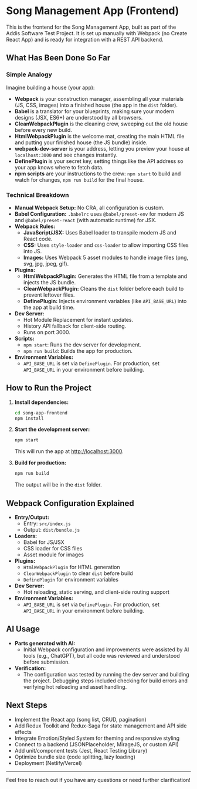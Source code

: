 # Song Management App (Frontend)

This is the frontend for the Song Management App, built as part of the Addis Software Test Project. It is set up manually with Webpack (no Create React App) and is ready for integration with a REST API backend.

## What Has Been Done So Far

### Simple Analogy

Imagine building a house (your app):
- **Webpack** is your construction manager, assembling all your materials (JS, CSS, images) into a finished house (the app in the `dist` folder).
- **Babel** is a translator for your blueprints, making sure your modern designs (JSX, ES6+) are understood by all browsers.
- **CleanWebpackPlugin** is the cleaning crew, sweeping out the old house before every new build.
- **HtmlWebpackPlugin** is the welcome mat, creating the main HTML file and putting your finished house (the JS bundle) inside.
- **webpack-dev-server** is your address, letting you preview your house at `localhost:3000` and see changes instantly.
- **DefinePlugin** is your secret key, setting things like the API address so your app knows where to fetch data.
- **npm scripts** are your instructions to the crew: `npm start` to build and watch for changes, `npm run build` for the final house.

### Technical Breakdown

- **Manual Webpack Setup:** No CRA, all configuration is custom.
- **Babel Configuration:** `.babelrc` uses `@babel/preset-env` for modern JS and `@babel/preset-react` (with automatic runtime) for JSX.
- **Webpack Rules:**
  - **JavaScript/JSX:** Uses Babel loader to transpile modern JS and React code.
  - **CSS:** Uses `style-loader` and `css-loader` to allow importing CSS files into JS.
  - **Images:** Uses Webpack 5 asset modules to handle image files (png, svg, jpg, jpeg, gif).
- **Plugins:**
  - **HtmlWebpackPlugin:** Generates the HTML file from a template and injects the JS bundle.
  - **CleanWebpackPlugin:** Cleans the `dist` folder before each build to prevent leftover files.
  - **DefinePlugin:** Injects environment variables (like `API_BASE_URL`) into the app at build time.
- **Dev Server:**
  - Hot Module Replacement for instant updates.
  - History API fallback for client-side routing.
  - Runs on port 3000.
- **Scripts:**
  - `npm start`: Runs the dev server for development.
  - `npm run build`: Builds the app for production.
- **Environment Variables:**
  - `API_BASE_URL` is set via `DefinePlugin`. For production, set `API_BASE_URL` in your environment before building.

## How to Run the Project

1. **Install dependencies:**
   ```bash
   cd song-app-frontend
   npm install
   ```
2. **Start the development server:**
   ```bash
   npm start
   ```
   This will run the app at [http://localhost:3000](http://localhost:3000).

3. **Build for production:**
   ```bash
   npm run build
   ```
   The output will be in the `dist` folder.

## Webpack Configuration Explained

- **Entry/Output:**
  - Entry: `src/index.js`
  - Output: `dist/bundle.js`
- **Loaders:**
  - Babel for JS/JSX
  - CSS loader for CSS files
  - Asset module for images
- **Plugins:**
  - `HtmlWebpackPlugin` for HTML generation
  - `CleanWebpackPlugin` to clear `dist` before build
  - `DefinePlugin` for environment variables
- **Dev Server:**
  - Hot reloading, static serving, and client-side routing support
- **Environment Variables:**
  - `API_BASE_URL` is set via `DefinePlugin`. For production, set `API_BASE_URL` in your environment before building.

## AI Usage

- **Parts generated with AI:**
  - Initial Webpack configuration and improvements were assisted by AI tools (e.g., ChatGPT), but all code was reviewed and understood before submission.
- **Verification:**
  - The configuration was tested by running the dev server and building the project. Debugging steps included checking for build errors and verifying hot reloading and asset handling.

## Next Steps

- Implement the React app (song list, CRUD, pagination)
- Add Redux Toolkit and Redux-Saga for state management and API side effects
- Integrate Emotion/Styled System for theming and responsive styling
- Connect to a backend (JSONPlaceholder, MirageJS, or custom API)
- Add unit/component tests (Jest, React Testing Library)
- Optimize bundle size (code splitting, lazy loading)
- Deployment (Netlify/Vercel)

---

Feel free to reach out if you have any questions or need further clarification! 